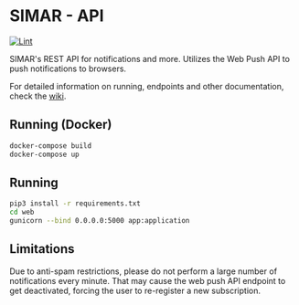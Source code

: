 # SIMAR - API
[![Lint](https://github.com/cnpem-iot/simar-api/actions/workflows/python-linting.yml/badge.svg)](https://github.com/cnpem-iot/simar-api/actions/workflows/python-linting.yml)

SIMAR's REST API for notifications and more. Utilizes the Web Push API to push notifications to browsers.

For detailed information on running, endpoints and other documentation, check the [wiki](https://github.com/cnpem-iot/simar-api/wiki).

## Running (Docker)

```bash
docker-compose build
docker-compose up
```

## Running 

```bash
pip3 install -r requirements.txt
cd web
gunicorn --bind 0.0.0.0:5000 app:application 
```

## Limitations
Due to anti-spam restrictions, please do not perform a large number of notifications every minute. That may cause the web push API endpoint to get deactivated, forcing the user to re-register a new subscription.

